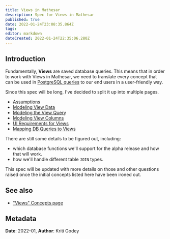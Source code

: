 ```yaml
---
title: Views in Mathesar
description: Spec for Views in Mathesar
published: true
date: 2022-01-24T23:08:35.864Z
tags: 
editor: markdown
dateCreated: 2022-01-24T22:35:06.280Z
---
```


## Introduction

Fundamentally, **Views** are saved database queries. This means that in order to work with Views in Mathesar, we need to translate every concept that can be used in [PostgreSQL queries](https://www.postgresql.org/docs/14/queries.html) to our end users in a user-friendly way.

Since this spec will be long, I've decided to split it up into multiple pages.

- [Assumptions](/product/specs/2022-01-views/01-assumptions)
- [Modeling View Data](/product/specs/2022-01-views/02-modeling-view-data)
- [Modeling the View Query](/product/specs/2022-01-views/03-modeling-view-query)
- [Modeling View Columns](/product/specs/2022-01-views/04-modeling-view-columns)
- [UI Requirements for Views](/product/specs/2022-01-views/05-ui-requirements-for-views)
- [Mapping DB Queries to Views](/product/specs/2022-01-views/06-mapping-db-queries-to-views)

There are still some details to be figured out, including:
- which database functions we'll support for the alpha release and how that will work.
- how we'll handle different table `JOIN` types.

This spec will be updated with more details on those and other questions raised once the initial concepts listed here have been ironed out.

## See also
- ["Views" Concepts page](/en/product/concepts/views)

## Metadata
**Date**: 2022-01, **Author**: Kriti Godey